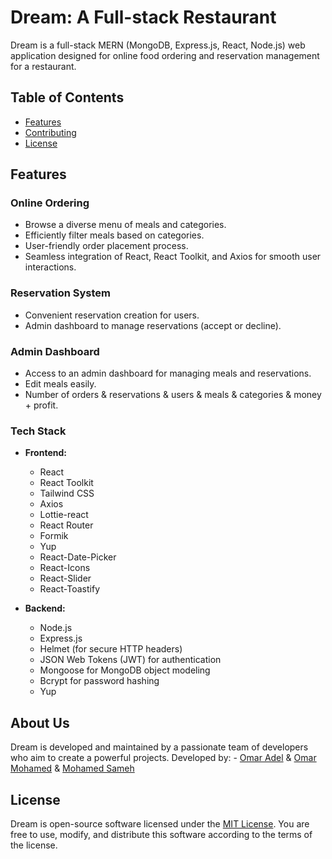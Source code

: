 # Dream: A Full-stack Restaurant

Dream is a full-stack MERN (MongoDB, Express.js, React, Node.js) web application designed for online food ordering and reservation management for a restaurant.

## Table of Contents

- [Features](#features)
- [Contributing](#about-us)
- [License](#license)

## Features

### Online Ordering
- Browse a diverse menu of meals and categories.
- Efficiently filter meals based on categories.
- User-friendly order placement process.
- Seamless integration of React, React Toolkit, and Axios for smooth user interactions.

### Reservation System
- Convenient reservation creation for users.
- Admin dashboard to manage reservations (accept or decline).

### Admin Dashboard
- Access to an admin dashboard for managing meals and reservations.
- Edit meals easily.
- Number of orders & reservations & users & meals & categories & money + profit.

### Tech Stack

- **Frontend:**
  - React
  - React Toolkit
  - Tailwind CSS
  - Axios
  - Lottie-react
  - React Router
  - Formik
  - Yup
  - React-Date-Picker
  - React-Icons
  - React-Slider
  - React-Toastify

- **Backend:**
  - Node.js
  - Express.js
  - Helmet (for secure HTTP headers)
  - JSON Web Tokens (JWT) for authentication
  - Mongoose for MongoDB object modeling
  - Bcrypt for password hashing
  - Yup

## About Us

Dream is developed and maintained by a passionate team of developers who aim to create a powerful projects.
Developed by: - [Omar Adel](https://github.com/0xOmarAdel) & [Omar Mohamed](https://github.com/MrGhost23/) & [Mohamed Sameh](https://github.com/noahwillson)


## License

Dream is open-source software licensed under the [MIT License](LICENSE). You are free to use, modify, and distribute this software according to the terms of the license.


